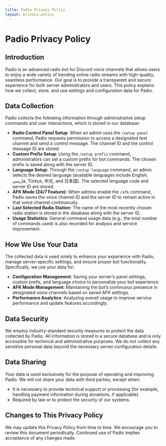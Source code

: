 ```yaml
---
title: Padio Privacy Policy
layout: privacy-policy
---
```


# Padio Privacy Policy

## Introduction
Padio is an advanced radio bot for Discord voice channels that allows users to enjoy a wide variety of trending online radio streams with high-quality, seamless performance. Our goal is to provide a transparent and secure experience for both server administrators and users. This policy explains how we collect, store, and use settings and configuration data for Padio.

## Data Collection
Padio collects the following information through administrative setup commands and user interactions, which is stored in our database:

- **Radio Control Panel Setup**: When an admin uses the `/setup panel` command, Padio requests permission to access a designated text channel and send a control message. The channel ID and the control message ID are stored.
- **Custom Prefix Setup**: Using the `/setup prefix` command, administrators can set a custom prefix for bot commands. The chosen prefix is saved along with the server ID.
- **Language Setup**: Through the `/setup language` command, an admin selects the desired language (available languages include English, فارسی, Türkçe, 中文, and 日本語). The selected language code and server ID are stored.
- **AFK Mode (24/7 Feature)**: When admins enable the `/afk` command, Padio saves the voice channel ID and the server ID to remain active in that voice channel continuously.
- **Last Selected Radio Station**: The name of the most recently chosen radio station is stored in the database along with the server ID.
- **Usage Statistics**: General command usage data (e.g., the total number of commands used) is also recorded for analysis and service improvement.

## How We Use Your Data
The collected data is used solely to enhance your experience with Padio, manage server-specific settings, and ensure proper bot functionality. Specifically, we use your data for:
- **Configuration Management**: Saving your server’s panel settings, custom prefix, and language choice to personalize your bot experience.
- **AFK Mode Management**: Maintaining the bot’s continuous presence in designated voice channels based on saved AFK settings.
- **Performance Analytics**: Analyzing overall usage to improve service performance and update features accordingly.

## Data Security
We employ industry-standard security measures to protect the data collected by Padio. All information is stored in a secure database and is only accessible for technical and administrative purposes. We do not collect any sensitive personal data beyond the necessary server configuration details.

## Data Sharing
Your data is used exclusively for the purpose of operating and improving Padio. We will not share your data with third parties, except when:
- It is necessary to provide technical support or processing (for example, handling payment information during donations, if applicable).
- Required by law or to protect the security of our systems.

## Changes to This Privacy Policy
We may update this Privacy Policy from time to time. We encourage you to review this document periodically. Continued use of Padio implies acceptance of any changes made.
